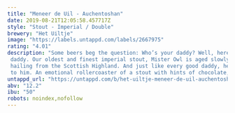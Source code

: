 ```yaml
---
title: "Meneer de Uil - Auchentoshan"
date: 2019-08-21T12:05:58.457717Z
style: "Stout - Imperial / Double"
brewery: "Het Uiltje"
image: "https://labels.untappd.com/labels/2667975"
rating: "4.01"
description: "Some beers beg the question: Who’s your daddy? Well, here at Uiltje, Meneer de Uil is our daddy. Our oldest and finest imperial stout, Mister Owl is aged slowly in whisky barrels hailing from the Scottish Highland. And just like every good daddy, he’s a complex character that smells of smoke and comes with all sorts of historical baggage attached to him. An emotional rollercoaster of a stout with hints of chocolate, coffee and vanilla. Sip in front of a fireplace or the late-summer BBQ pit, but by all means sip. And… "
untappd_url: "https://untappd.com/b/het-uiltje-meneer-de-uil-auchentoshan/2667975"
abv: "12.2"
ibu: "50"
robots: noindex,nofollow
---
```


